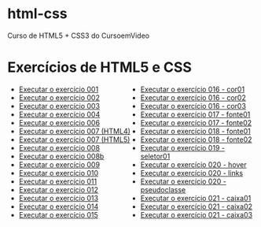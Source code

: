# html-css
 Curso de HTML5 + CSS3 do CursoemVideo
 
 <style>
     ul{
       columns: 2;
      }
 
 </style>

<h1>Exercícios de HTML5 e CSS</h1>

<ul>
   <li>
     <a href="https://michellycruz.github.io/html-css/exercicios/ex001/index.html">Executar o exercício 001</a>
   </li>
   <li>
     <a href="https://michellycruz.github.io/html-css/exercicios/ex002/index.html">Executar o exercício 002</a>
   </li>
   <li>
     <a href="https://michellycruz.github.io/html-css/exercicios/ex003/index.html">Executar o exercício 003</a>
   </li>
   <li>
     <a href="https://michellycruz.github.io/html-css/exercicios/ex004/index.html">Executar o exercício 004</a>
   </li>
   <li>
     <a href="https://michellycruz.github.io/html-css/exercicios/ex006/index.html">Executar o exercício 006</a>
   </li>
   <li>
     <a href="https://michellycruz.github.io/html-css/exercicios/ex007/html4.html">Executar o exercício 007 (HTML4)</a>
   </li>
   <li>
     <a href="https://michellycruz.github.io/html-css/exercicios/ex007/html5.html">Executar o exercício 007 (HTML5)</a>
   </li>
   <li>
      <a href="https://michellycruz.github.io/html-css/exercicios/ex008/index.html">Executar o exercício 008</a>
   </li>
   <li>
      <a href="https://michellycruz.github.io/html-css/exercicios/ex008b/index.html">Executar o exercício 008b</a>
   </li>
   <li>
      <a href="https://michellycruz.github.io/html-css/exercicios/ex009/index.html">Executar o exercício 009</a>
   </li>
   <li>
      <a href="https://michellycruz.github.io/html-css/exercicios/ex010/index.html">Executar o exercício 010</a>
   </li>
   <li>
      <a href="https://michellycruz.github.io/html-css/exercicios/ex011/index.html">Executar o exercício 011</a>
   </li>
   <li>
      <a href="https://michellycruz.github.io/html-css/exercicios/ex012/index.html">Executar o exercício 012</a>
   </li>
   <li>
      <a href="https://michellycruz.github.io/html-css/exercicios/ex013/index.html">Executar o exercício 013</a>
   </li>
   <li>
      <a href="https://michellycruz.github.io/html-css/exercicios/ex014/index.html">Executar o exercício 014</a>
   </li>
   <li>
      <a href="https://michellycruz.github.io/html-css/exercicios/ex015/index.html">Executar o exercício 015</a>
   </li>
   <li>
      <a href="https://michellycruz.github.io/html-css/exercicios/ex016/cor01.html">Executar o exercício 016 - cor01</a>
   </li>
   <li>
      <a href="https://michellycruz.github.io/html-css/exercicios/ex016/cor02.html">Executar o exercício 016 - cor02</a>
   </li>
   <li>
      <a href="https://michellycruz.github.io/html-css/exercicios/ex016/cor03.html">Executar o exercício 016 - cor03</a>
   </li>
   <li>
      <a href="https://michellycruz.github.io/html-css/exercicios/ex017/fonte01.html">Executar o exercício 017 - fonte01</a>
   </li>
   <li>
      <a href="https://michellycruz.github.io/html-css/exercicios/ex017/fonte02.html">Executar o exercício 017 - fonte02</a>
   </li>
   <li>
      <a href="https://michellycruz.github.io/html-css/exercicios/ex018/fonte01.html">Executar o exercício 018 - fonte01</a>
   </li>
   <li>
      <a href="https://michellycruz.github.io/html-css/exercicios/ex018/fonte02.html">Executar o exercício 018 - fonte02</a>
   </li>
   <li>
      <a href="https://michellycruz.github.io/html-css/exercicios/ex019/seletor01.html">Executar o exercício 019 - seletor01</a>
   </li>
   <li>
      <a href="https://michellycruz.github.io/html-css/exercicios/ex020/hover.html">Executar o exercício 020 - hover</a>
   </li>
   <li>
      <a href="https://michellycruz.github.io/html-css/exercicios/ex020/links.html">Executar o exercício 020 - links</a>
   </li>
   <li>
      <a href="https://michellycruz.github.io/html-css/exercicios/ex020/pseudoclasse.html">Executar o exercício 020 - pseudoclasse</a>
   </li>
   <li>
      <a href="https://michellycruz.github.io/html-css/exercicios/ex021/caixa01.html">Executar o exercício 021 - caixa01</a>
   </li> 
   <li>
      <a href="https://michellycruz.github.io/html-css/exercicios/ex021/caixa02.html">Executar o exercício 021 - caixa02</a>
   </li>
   <li>
      <a href="https://michellycruz.github.io/html-css/exercicios/ex021/caixa03.html">Executar o exercício 021 - caixa03</a>
   </li> 
</ul>






